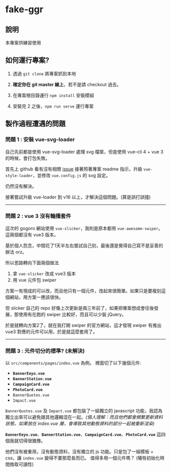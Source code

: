 # fake-ggr

## 說明
本專案供練習使用

## 如何運行專案?
1.  透過 `git clone` 將專案抓到本地

2.  **確定你在 git master 線上**，若不是請 checkout 過去。

3.  在專案根目錄運行 `npm install` 安裝模組

4.  安裝完 2 之後，`npm run serve` 運行專案


## 製作過程遭遇的問題

### **問題 1 : 安裝 vue-svg-loader**
自己先前都是使用 vue-svg-loader 處理 svg 檔案，但是使用 vue-cli 4 + vue 3 的時候，會打包失敗。

首先上 github 看有沒有相關 [issue](https://github.com/visualfanatic/vue-svg-loader/issues/136)
接著照著專案 readme 指示，升級 `vue-style-loader`，並修改 `vue.config.js` 的 svg 設定。

仍然沒有解決。

接著嘗試升級 vue-loader 到 v16 以上，才解決這個問題。(算是誤打誤撞)

------------------------------

### **問題 2 : vue 3 沒有輪播套件**
這次的 gogoro 網站使用 `vue-slicker`，我則是原本都用 `vue-awesome-swiper`。這兩個都沒有 vue3 版本。

基於個人怨念，中間花了1天半左右嘗試自己刻，最後還是覺得自己寫不是妥善的辦法 orz。

所以思路轉向下面兩個做法

1. 拿 `vue-slicker` 改成 vue3 版本
2. 用 vue 元件包 swiper

方案一有現成的可以改，而且他只有一個元件，改起來很簡單。如果只是要複刻這個網站，用方案一應該很快。

但 slicker 自己的 repo 好像上次更新是兩三年前了，如果把專案想成會往後發展，那使用有在跑的 swiper 比較好，而且可以少裝 jQuery。

於是就轉向方案2了。就在我打開 swiper 的官方網站，這才發現 swiper 有推出 vue3 對應的元件可以用，於是就這麼套用了。

--------------------------------

### **問題 3 : 元件切分的標準? (未解決)**
以 `src/components/pages/index.vue` 為例。
裡面切了以下幾個元件:
- **`BannerEeyo.vue`**
- **`BannerStation.vue`**
- **`CampaignCard.vue`**
- **`PhotoCard.vue`**
- `BannerQuotes.vue`
- `Impact.vue`

`BannerQuotes.vue` 及 `Impact.vue` 都包裝了一組獨立的 javascript 功能，我認為獨立出來可以避免跟其他邏輯混在一起。*(個人理解：而且他們都會頻繁更新資料狀態，如果放在 index.vue 層，會導致其他動態資料的部分一起被重新渲染)*

**`BannerEeyo.vue`**、**`BannerStation.vue`**、**`CampaignCard.vue`**、**`PhotoCard.vue`** 這四個我就切得很猶豫。

他們沒有被重用，沒有動態資料，沒有獨立的 js 功能。只是包了一組模板 + css，讓 `index.vue` 變得不要那麼長而已。
值得多用一個元件嗎？ (犧牲初始化時間換取可讀性)

